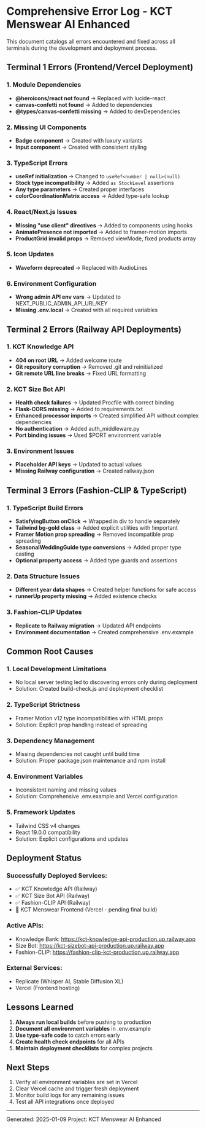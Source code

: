 # Comprehensive Error Log - KCT Menswear AI Enhanced

This document catalogs all errors encountered and fixed across all terminals during the development and deployment process.

## Terminal 1 Errors (Frontend/Vercel Deployment)

### 1. Module Dependencies
- **@heroicons/react not found** → Replaced with lucide-react
- **canvas-confetti not found** → Added to dependencies
- **@types/canvas-confetti missing** → Added to devDependencies

### 2. Missing UI Components
- **Badge component** → Created with luxury variants
- **Input component** → Created with consistent styling

### 3. TypeScript Errors
- **useRef initialization** → Changed to `useRef<number | null>(null)`
- **Stock type incompatibility** → Added `as StockLevel` assertions
- **Any type parameters** → Created proper interfaces
- **colorCoordinationMatrix access** → Added type-safe lookup

### 4. React/Next.js Issues
- **Missing "use client" directives** → Added to components using hooks
- **AnimatePresence not imported** → Added to framer-motion imports
- **ProductGrid invalid props** → Removed viewMode, fixed products array

### 5. Icon Updates
- **Waveform deprecated** → Replaced with AudioLines

### 6. Environment Configuration
- **Wrong admin API env vars** → Updated to NEXT_PUBLIC_ADMIN_API_URL/KEY
- **Missing .env.local** → Created with all required variables

## Terminal 2 Errors (Railway API Deployments)

### 1. KCT Knowledge API
- **404 on root URL** → Added welcome route
- **Git repository corruption** → Removed .git and reinitialized
- **Git remote URL line breaks** → Fixed URL formatting

### 2. KCT Size Bot API
- **Health check failures** → Updated Procfile with correct binding
- **Flask-CORS missing** → Added to requirements.txt
- **Enhanced processor imports** → Created simplified API without complex dependencies
- **No authentication** → Added auth_middleware.py
- **Port binding issues** → Used $PORT environment variable

### 3. Environment Issues
- **Placeholder API keys** → Updated to actual values
- **Missing Railway configuration** → Created railway.json

## Terminal 3 Errors (Fashion-CLIP & TypeScript)

### 1. TypeScript Build Errors
- **SatisfyingButton onClick** → Wrapped in div to handle separately
- **Tailwind bg-gold class** → Added explicit utilities with !important
- **Framer Motion prop spreading** → Removed incompatible prop spreading
- **SeasonalWeddingGuide type conversions** → Added proper type casting
- **Optional property access** → Added type guards and assertions

### 2. Data Structure Issues
- **Different year data shapes** → Created helper functions for safe access
- **runnerUp property missing** → Added existence checks

### 3. Fashion-CLIP Updates
- **Replicate to Railway migration** → Updated API endpoints
- **Environment documentation** → Created comprehensive .env.example

## Common Root Causes

### 1. **Local Development Limitations**
- No local server testing led to discovering errors only during deployment
- Solution: Created build-check.js and deployment checklist

### 2. **TypeScript Strictness**
- Framer Motion v12 type incompatibilities with HTML props
- Solution: Explicit prop handling instead of spreading

### 3. **Dependency Management**
- Missing dependencies not caught until build time
- Solution: Proper package.json maintenance and npm install

### 4. **Environment Variables**
- Inconsistent naming and missing values
- Solution: Comprehensive .env.example and Vercel configuration

### 5. **Framework Updates**
- Tailwind CSS v4 changes
- React 19.0.0 compatibility
- Solution: Explicit configurations and updates

## Deployment Status

### Successfully Deployed Services:
- ✅ KCT Knowledge API (Railway)
- ✅ KCT Size Bot API (Railway)  
- ✅ Fashion-CLIP API (Railway)
- 🔄 KCT Menswear Frontend (Vercel - pending final build)

### Active APIs:
- Knowledge Bank: https://kct-knowledge-api-production.up.railway.app
- Size Bot: https://kct-sizebot-api-production.up.railway.app
- Fashion-CLIP: https://fashion-clip-kct-production.up.railway.app

### External Services:
- Replicate (Whisper AI, Stable Diffusion XL)
- Vercel (Frontend hosting)

## Lessons Learned

1. **Always run local builds** before pushing to production
2. **Document all environment variables** in .env.example
3. **Use type-safe code** to catch errors early
4. **Create health check endpoints** for all APIs
5. **Maintain deployment checklists** for complex projects

## Next Steps

1. Verify all environment variables are set in Vercel
2. Clear Vercel cache and trigger fresh deployment
3. Monitor build logs for any remaining issues
4. Test all API integrations once deployed

---
Generated: 2025-01-09
Project: KCT Menswear AI Enhanced